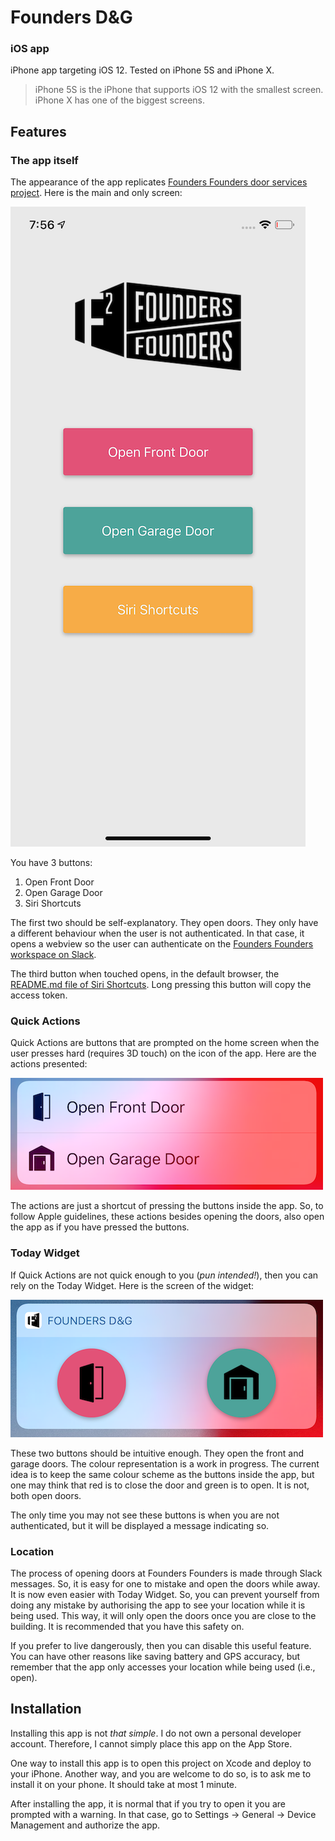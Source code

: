 # Founders D&G

### iOS app

iPhone app targeting iOS 12. Tested on iPhone 5S and iPhone X.

> iPhone 5S is the iPhone that supports iOS 12 with the smallest screen. iPhone X has one of the biggest screens.

## Features

### The app itself

The appearance of the app replicates [Founders Founders door services project](http://www.founders-founders.com/doorservices). Here is the main and only screen:

![Main Screen](resources/main-screen.png)

You have 3 buttons:

 1. Open Front Door
 2. Open Garage Door
 3. Siri Shortcuts

The first two should be self-explanatory. They open doors. They only have a different behaviour when the user is not authenticated. In that case, it opens a webview so the user can authenticate on the [Founders Founders workspace on Slack](https://founders2.slack.com).

The third button when touched opens, in the default browser, the [README.md file of Siri Shortcuts](../siri-shortcuts). Long pressing this button will copy the access token.

### Quick Actions

Quick Actions are buttons that are prompted on the home screen when the user presses hard (requires 3D touch) on the icon of the app. Here are the actions presented:

![Quick Actions](resources/quick-actions.png)

The actions are just a shortcut of pressing the buttons inside the app. So, to follow Apple guidelines, these actions besides opening the doors, also open the app as if you have pressed the buttons.

### Today Widget

If Quick Actions are not quick enough to you (_pun intended!_), then you can rely on the Today Widget. Here is the screen of the widget:

![Today Widget](resources/today-widget.png)

These two buttons should be intuitive enough. They open the front and garage doors. The colour representation is a work in progress. The current idea is to keep the same colour scheme as the buttons inside the app, but one may think that red is to close the door and green is to open. It is not, both open doors.

The only time you may not see these buttons is when you are not authenticated, but it will be displayed a message indicating so.

### Location

The process of opening doors at Founders Founders is made through Slack messages. So, it is easy for one to mistake and open the doors while away. It is now even easier with Today Widget. So, you can prevent yourself from doing any mistake by authorising the app to see your location while it is being used. This way, it will only open the doors once you are close to the building. It is recommended that you have this safety on.

If you prefer to live dangerously, then you can disable this useful feature. You can have other reasons like saving battery and GPS accuracy, but remember that the app only accesses your location while being used (i.e., open).

## Installation

Installing this app is not _that simple_. I do not own a personal developer account. Therefore, I cannot simply place this app on the App Store.

One way to install this app is to open this project on Xcode and deploy to your iPhone. Another way, and you are welcome to do so, is to ask me to install it on your phone. It should take at most 1 minute.

After installing the app, it is normal that if you try to open it you are prompted with a warning. In that case, go to Settings -> General -> Device Management and authorize the app.
